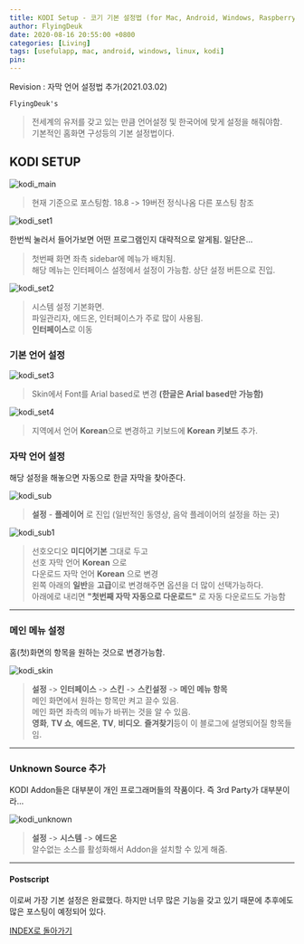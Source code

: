```yaml
---
title: KODI Setup - 코기 기본 설정법 (for Mac, Android, Windows, RaspberryPi)
author: FlyingDeuk
date: 2020-08-16 20:55:00 +0800
categories: [Living]
tags: [usefulapp, mac, android, windows, linux, kodi]
pin:
---
```


Revision : 자막 언어 설정법 추가(2021.03.02)

`FlyingDeuk's`
> 전세계의 유저를 갖고 있는 만큼 언어설정 및 한국어에 맞게 설정을 해줘야함. <br>
기본적인 홈화면 구성등의 기본 설정법이다.

## KODI SETUP
![kodi_main](/img/living/kodi/kodi19.jpg)
> 현재 기준으로 포스팅함. 18.8 -> 19버전 정식나옴 다른 포스팅 참조

![kodi_set1](/img/living/kodi/kodi_set1.jpg)

한번씩 눌러서 들어가보면 어떤 프로그램인지 대략적으로 알게됨. 일단은...
> 첫번째 화면 좌측 sidebar에 메뉴가 배치됨.<br>
해당 메뉴는 인터페이스 설정에서 설정이 가능함.
상단 설정 버튼으로 진입.<br>

![kodi_set2](/img/living/kodi/kodi_set2.jpg)
> 시스템 설정 기본화면. <br>
파일관리자, 에드온, 인터페이스가 주로 많이 사용됨.<br>
**인터페이스**로 이동<br>

### 기본 언어 설정

![kodi_set3](/img/living/kodi/kodi_set3.jpg)
> Skin에서 Font를 Arial based로 변경 **(한글은 Arial based만 가능함)**

![kodi_set4](/img/living/kodi/kodi_set4.jpg)
> 지역에서 언어 **Korean**으로 변경하고 키보드에 **Korean 키보드** 추가.

### 자막 언어 설정
해당 설정을 해놓으면 자동으로 한글 자막을 찾아준다.

![kodi_sub](/img/living/kodi/kodi_sub.jpg)
> **설정** - **플레이어** 로 진입 (일반적인 동영상, 음악 플레이어의 설정을 하는 곳)

![kodi_sub1](/img/living/kodi/kodi_sub1.jpg)
> 선호오디오 **미디어기본** 그대로 두고 <br>
선호 자막 언어 **Korean** 으로   <br>
다운로드 자막 언어 **Korean** 으로 변경 <br>
왼쪽 아래의 **일반**을 **고급**이로 변경해주면 옵션을 더 많이 선택가능하다. <br>
아래에로 내리면 **"첫번째 자막 자동으로 다운로드"** 로 자동 다운로드도 가능함

----------
### 메인 메뉴 설정
홈(첫)화면의 항목을 원하는 것으로 변경가능함.

![kodi_skin](/img/living/kodi/kodi_skin.jpg)
> **설정** -> **인터페이스** -> **스킨** -> **스킨설정** -> **메인 메뉴 항목** <br>
메인 화면에서 원하는 항목만 켜고 끌수 있음.<br>
메인 화면 좌측의 메뉴가 바뀌는 것을 알 수 있음.<br>
**영화**, **TV 쇼**, **에드온**, **TV**, **비디오**. **즐겨찾기**등이 이 블로그에 설명되어질 항목들임.   

---------

### Unknown Source 추가

KODI Addon들은 대부분이 개인 프로그래머들의 작품이다. 즉 3rd Party가 대부분이라...

![kodi_unknown](/img/living/kodi/kodi_unknown.jpg)
> **설정** -> **시스템** -> **에드온** <br>
알수없는 소스를 활성화해서 Addon을 설치할 수 있게 해줌.

-----------

#### Postscript
이로써 가장 기본 설정은 완료했다. 하지만 너무 많은 기능을 갖고 있기 때문에 추후에도 많은 포스팅이 예정되어 있다.

[INDEX로 돌아가기](/posts/KODI/)
